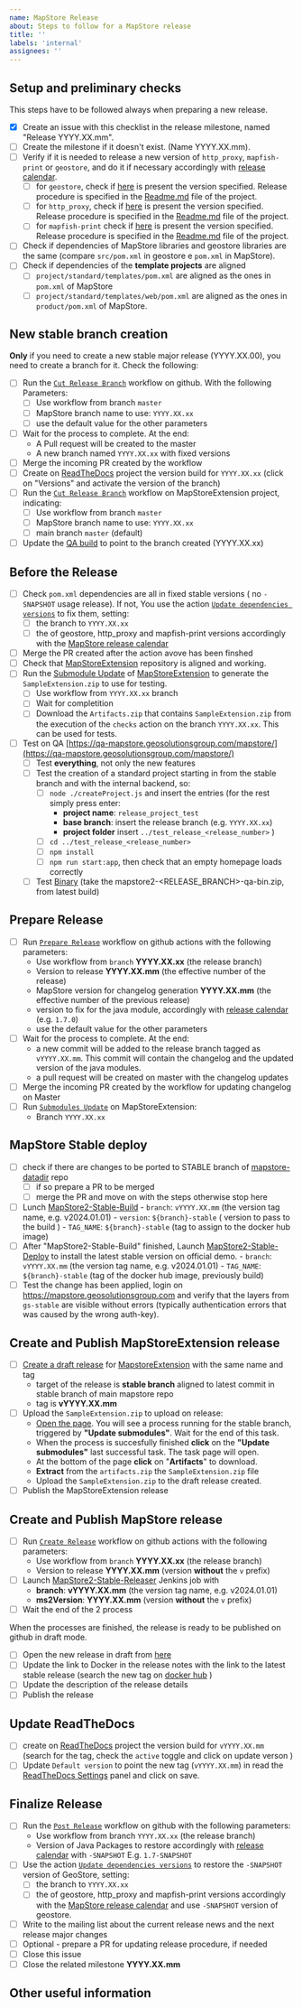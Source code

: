 ```yaml
---
name: MapStore Release
about: Steps to follow for a MapStore release
title: ''
labels: 'internal'
assignees: ''
---
```


## Setup and preliminary checks

This steps have to be followed always when preparing a new release.

- [x] Create an issue with this checklist in the release milestone, named "Release YYYY.XX.mm".
- [ ] Create the milestone if it doesn't exist. (Name YYYY.XX.mm).
- [ ] Verify if it is needed to release a new version of `http_proxy`, `mapfish-print` or `geostore`, and do it if necessary accordingly with [release calendar](https://github.com/geosolutions-it/MapStore2/wiki/MapStore-Release-Calendars).
  - [ ] for `geostore`, check if [here](https://maven.geo-solutions.it/it/geosolutions/geostore/geostore-webapp/) is present the version specified. Release procedure is specified in the [Readme.md](https://github.com/geosolutions-it/geostore) file of the project.
  - [ ] for `http_proxy`, check if [here](https://maven.geo-solutions.it/proxy/http_proxy/) is present the version specified. Release procedure is specified in the [Readme.md](https://github.com/geosolutions-it/http-proxy) file of the project.
  - [ ] for `mapfish-print` check if [here](https://maven.geo-solutions.it/proxy/http_proxy/) is present the version specified. Release procedure is specified in the [Readme.md](https://github.com/geosolutions-it/mapfish-print) file of the project.
- [ ] Check if dependencies of MapStore libraries and geostore libraries are the same (compare `src/pom.xml` in geostore e `pom.xml` in MapStore).
- [ ] Check if dependencies of the **template projects** are aligned
  - [ ] `project/standard/templates/pom.xml` are aligned as the ones in `pom.xml` of MapStore
  - [ ] `project/standard/templates/web/pom.xml` are aligned as the ones in `product/pom.xml` of MapStore.

## New stable branch creation

**Only** if you need to create a new stable major release (YYYY.XX.00), you need to create a branch for it. Check the following:

- [ ] Run the [`Cut Release Branch`](https://github.com/geosolutions-it/MapStore2/actions/workflows/cut_major_branch.yml) workflow on github.
  With the following Parameters:
  - [ ] Use workflow from branch `master`
  - [ ] MapStore branch name to use: `YYYY.XX.xx`
  - [ ] use the default value for the other parameters
- [ ] Wait for the process to complete. At the end:
  - A Pull request will be created to the master
  - A new branch named `YYYY.XX.xx` with fixed versions
- [ ] Merge the incoming PR created by the workflow
- [ ] Create on [ReadTheDocs](https://app.readthedocs.org/projects/mapstore/) project the version build for `YYYY.XX.xx` (click on "Versions" and activate the version of the branch)
- [ ] Run the [`Cut Release Branch`](https://github.com/geosolutions-it/MapStoreExtension/actions/workflows/cut_release_branch.yml) workflow on MapStoreExtension project, indicating:
  - [ ] Use workflow from branch `master`
  - [ ] MapStore branch name to use: `YYYY.XX.xx`
  - [ ] main branch `master` (default)
- [ ] Update the [QA build](http://build.geosolutionsgroup.com/view/MapStore/job/MapStore/view/MapStore%20QA/job/MapStore2-QA-Build/) to point to the branch created (YYYY.XX.xx)

## Before the Release

- [ ] Check `pom.xml` dependencies are all in fixed stable versions ( no `-SNAPSHOT` usage release). If not, You use the action  [`Update dependencies versions`](https://github.com/geosolutions-it/MapStore2/actions/workflows/update_dependencies_versions.yml) to fix them, setting:
  - [ ] the branch to `YYYY.XX.xx`
  - [ ] the of geostore, http_proxy and mapfish-print versions accordingly with the [MapStore release calendar](https://github.com/geosolutions-it/MapStore2/wiki/MapStore-Release-Calendars)
- [ ] Merge the PR created after the action avove has been finshed
- [ ] Check that [MapStoreExtension](https://github.com/geosolutions-it/MapStoreExtension) repository is aligned and working.
- [ ] Run the [Submodule Update](https://github.com/geosolutions-it/MapStoreExtension/actions/workflows/submodules_update.yml) of [MapStoreExtension](https://github.com/geosolutions-it/MapStoreExtension) to generate the `SampleExtension.zip` to use for testing.
  - [ ] Use workflow from `YYYY.XX.xx` branch
  - [ ] Wait for completition
  - [ ] Download the `Artifacts.zip` that contains `SampleExtension.zip` from the execution of the `checks` action on the branch `YYYY.XX.xx`. This can be used for tests.
- [ ] Test on QA [https://qa-mapstore.geosolutionsgroup.com/mapstore/](https://qa-mapstore.geosolutionsgroup.com/mapstore/)
  - [ ] Test **everything**, not only the new features
  - [ ] Test the creation of a standard project starting in from the stable branch and with the internal backend, so:
    - [ ] `node ./createProject.js` and insert the entries (for the rest simply press enter:
      - **project name**: `release_project_test`
      - **base branch**: insert the release branch (e.g. `YYYY.XX.xx`)
      - **project folder** insert `../test_release_<release_number>` )
    - [ ] `cd ../test_release_<release_number>`
    - [ ] `npm install`
    - [ ] `npm run start:app`, then check that an empty homepage loads correctly
  - [ ] Test [Binary](http://build.geosolutionsgroup.com/view/MapStore/job/MapStore/view/MapStore%20QA/job/MapStore2-QA-Build/) (take the mapstore2-<RELEASE_BRANCH>-qa-bin.zip, from latest build)

## Prepare Release

- [ ] Run [`Prepare Release`](https://github.com/geosolutions-it/MapStore2/actions/workflows/pre_release.yml) workflow on github actions with the following parameters:
  - Use workflow from `branch` **YYYY.XX.xx** (the release branch)
  - Version to release **YYYY.XX.mm** (the effective number of the release)
  - MapStore version for changelog generation **YYYY.XX.mm** (the effective number of the previous release)
  - version to fix for the java module, accordingly with [release calendar](https://github.com/geosolutions-it/MapStore2/wiki/MapStore-Release-Calendars) (e.g. `1.7.0`)
  - use the default value for the other parameters
- [ ] Wait for the process to complete. At the end:
  - a new commit will be added to the release branch tagged as `vYYYY.XX.mm`. This commit will contain the changelog and the updated version of the java modules.
  - a pull request will be created on master with the changelog updates
- [ ] Merge the incoming PR created by the workflow for updating changelog on Master
- [ ] Run [`Submodules Update`](https://github.com/geosolutions-it/MapStoreExtension/actions/workflows/submodules_update.yml) on MapStoreExtension:
  - Branch `YYYY.XX.xx`

## MapStore Stable deploy

- [ ] check if there are changes to be ported to STABLE branch of [mapstore-datadir](https://github.com/geosolutions-it/mapstore-datadir/tree/STABLE) repo
  - [ ] if so prepare a PR to be merged
  - [ ] merge the PR and move on with the steps otherwise stop here
- [ ] Lunch [MapStore2-Stable-Build](http://build.geosolutionsgroup.com/view/MapStore/job/MapStore/view/MapStore%20QA/job/MapStore2-Stable-Build/)
      - `branch`: `vYYYY.XX.mm` (the version tag name, e.g. v2024.01.01)
      - `version`: `${branch}-stable` ( version to pass to the build )
      - `TAG_NAME`: `${branch}-stable` (tag to assign to the docker hub image)
- [ ] After "MapStore2-Stable-Build" finished, Launch [MapStore2-Stable-Deploy](http://build.geosolutionsgroup.com/view/MapStore/job/MapStore/view/MapStore%20Stable/job/MapStore2-Stable-Deploy/) to install the latest stable version on official demo.
      - `branch`: `vYYYY.XX.mm` (the version tag name, e.g. v2024.01.01)
      - `TAG_NAME`: `${branch}-stable` (tag of the docker hub image, previously build)
- [ ] Test the change has been applied, login on <https://mapstore.geosolutionsgroup.com> and verify that the layers from `gs-stable` are visible without errors (typically authentication errors that was caused by the wrong auth-key).

## Create and Publish MapStoreExtension release

- [ ] [Create a draft release](https://github.com/geosolutions-it/MapStoreExtension/releases/new) for [MapstoreExtension](https://github.com/geosolutions-it/MapStoreExtension) with the same name and tag
  - target of the release is **stable branch** aligned to latest commit in stable branch of main mapstore repo
  - tag is **vYYYY.XX.mm**
- [ ] Upload the `SampleExtension.zip` to upload on release:
  - [Open the page](https://github.com/geosolutions-it/MapStoreExtension/actions/workflows/checks.yml). You will see a process running for the stable branch, triggered by **"Update submodules"**. Wait for the end of this task.
  - When the process is succesfully finished **click** on the **"Update submodules"** last successful task. The task page will open.
  - At the bottom of the page **click** on "**Artifacts**" to download.
  - **Extract**  from the `artifacts.zip` the `SampleExtension.zip` file
  - Upload the `SampleExtension.zip` to the draft release created.
- [ ] Publish the MapStoreExtension release

## Create and Publish MapStore release

- [ ] Run [`Create Release`](https://github.com/geosolutions-it/MapStore2/actions/workflows/create_release.yml) workflow on github actions with the following parameters:
  - Use workflow from `branch` **YYYY.XX.xx** (the release branch)
  - Version to release **YYYY.XX.mm** (version **without** the `v` prefix)
- [ ] Launch [MapStore2-Stable-Releaser](http://build.geosolutionsgroup.com/view/MapStore/job/MapStore/view/MapStore%20Stable/job/MapStore2-Stable-Releaser/) Jenkins job with
  - **branch**: **vYYYY.XX.mm** (the version tag name, e.g. v2024.01.01)
  - **ms2Version**: **YYYY.XX.mm** (version **without** the `v` prefix)
- [ ] Wait the end of the 2 process

When the processes are finished, the release is ready to be published on github in draft mode.

- [ ] Open the new release in draft from [here](https://github.com/geosolutions-it/MapStore2/releases)
- [ ] Update the link to Docker in the release notes with the link to the latest stable release (search the new tag on [docker hub](https://hub.docker.com/r/geosolutionsit/mapstore2/tags) )
- [ ] Update the description of the release details
- [ ] Publish the release

## Update ReadTheDocs

- [ ] create on [ReadTheDocs](https://app.readthedocs.org/dashboard/mapstore/version/create/) project the version build for `vYYYY.XX.mm` (search for the tag, check the `active` toggle and click on update verson )
- [ ] Update `Default version` to point the new tag (`vYYYY.XX.mm`) in read the [ReadTheDocs Settings](https://app.readthedocs.org/dashboard/mapstore/edit/)  panel and click on save.

## Finalize Release

- [ ] Run the [`Post Release`](https://github.com/geosolutions-it/MapStore2/actions/workflows/post_release.yml) workflow on github with the following parameters:
  - Use workflow from branch `YYYY.XX.xx` (the release branch)
  - Version of Java Packages to restore accordingly with [release calendar](https://github.com/geosolutions-it/MapStore2/wiki/MapStore-Release-Calendars) with `-SNAPSHOT` E.g. `1.7-SNAPSHOT`
- [ ] Use the action  [`Update dependencies versions`](https://github.com/geosolutions-it/MapStore2/actions/workflows/update_dependencies_versions.yml) to restore the `-SNAPSHOT` version of GeoStore, setting:
  - [ ] the branch to `YYYY.XX.xx`
  - [ ] the of geostore, http_proxy and mapfish-print versions accordingly with the [MapStore release calendar](https://github.com/geosolutions-it/MapStore2/wiki/MapStore-Release-Calendars) and use `-SNAPSHOT` version of geostore.
- [ ] Write to the mailing list about the current release news and the next release major changes
- [ ] Optional - prepare a PR for updating release procedure, if needed
- [ ] Close this issue
- [ ] Close the related milestone **YYYY.XX.mm**

## Other useful information
<!-- error stack trace, screenshot, videos, or link to repository code are welcome -->
